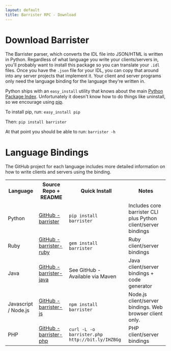 ```yaml
---
layout: default
title: Barrister RPC - Download
---
```


# Download Barrister

The Barrister parser, which converts the IDL file into JSON/HTML is written in Python. 
Regardless of what language you write your clients/servers in, you'll probably want to install
this package so you can translate your `.idl` files.  Once you have the `.json` file for your
IDL, you can copy that around into any server projects that implement it.  Your client and 
server programs only need the language binding for the language they're written in.

Python ships with an `easy_install` utility that knows about the main 
[Python Package Index](http://pypi.python.org/pypi).  Unfortunately it doesn't know how to 
do things like uninstall, so we encourage using [pip](http://pypi.python.org/pypi/pip).  

To install pip, run:  `easy_install pip`

Then: `pip install barrister`

At that point you should be able to run: `barrister -h`

# Language Bindings

The GitHub project for each language includes more detailed information on how to write 
clients and servers using the binding.

<table class="table table-bordered table-striped">
  <tr>
    <th>Language</th>
    <th>Source Repo + README</th>
    <th>Quick Install</th>
    <th>Notes</th>
  </tr>
  <tr>
    <td>Python</td>
    <td><a href="https://github.com/coopernurse/barrister">GitHub - barrister</a></td>
    <td><code>pip install barrister</code></td>
    <td>Includes core barrister CLI plus Python client/server bindings</td>
  </tr>
  <tr>
    <td>Ruby</td>
    <td><a href="https://github.com/coopernurse/barrister-ruby">GitHub - barrister-ruby</a></td>
    <td><code>gem install barrister</code></td>
    <td>Ruby client/server bindings</td>
  </tr>
  <tr>
    <td>Java</td>
    <td><a href="https://github.com/coopernurse/barrister-java">GitHub - barrister-java</a></td>
    <td>See GitHub - Available via Maven</td>
    <td>Java client/server bindings + code generator</td>
  </tr>
  <tr>
    <td>Javascript / Node.js</td>
    <td><a href="https://github.com/coopernurse/barrister-js">GitHub - barrister-js</a></td>
    <td><code>npm install barrister</code></td>
    <td>Node.js client/server bindings. Web browser client only.</td>
  </tr>
  <tr>
    <td>PHP</td>
    <td><a href="https://github.com/coopernurse/barrister-php">GitHub - barrister-php</a></td>
    <td><code>curl -L -o barrister.php http://bit.ly/IHZBGg</code></td>
    <td>PHP client/server bindings</td>
  </tr>

</table>

